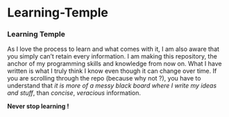 # Learning-Temple
### Learning Temple

As I love the process to learn and what comes with it, I am also aware that you simply can’t retain every information. I am making this repository, the anchor of my programming skills and knowledge from now on. What I have written is what I truly think I know even though it can change over time.
If you are scrolling through the repo (because why not ?), you have to understand that _it is more of a messy black board where I write my ideas and stuff_, than _concise_, _veracious_ information.

**Never stop learning !**
